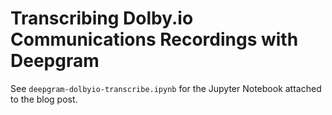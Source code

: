 # Transcribing Dolby.io Communications Recordings with Deepgram

See `deepgram-dolbyio-transcribe.ipynb` for the Jupyter Notebook attached to the blog post.
